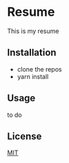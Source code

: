 # Resume

This is my resume

## Installation

- clone the repos
- yarn install

## Usage

to do

## License
[MIT](https://choosealicense.com/licenses/mit/)